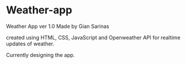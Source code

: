 # Weather-app



Weather App ver 1.0 Made by Gian Sarinas

created using HTML, CSS, JavaScript and Openweather API for realtime updates of weather.

Currently designing the app. 